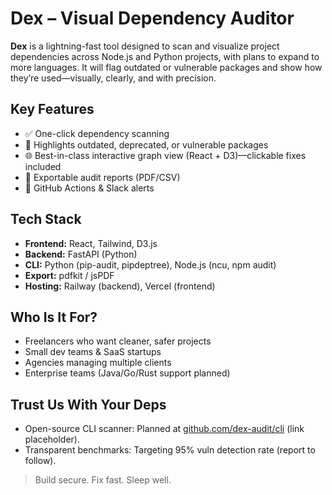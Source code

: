 # Dex – Visual Dependency Auditor

**Dex** is a lightning-fast tool designed to scan and visualize project dependencies across Node.js and Python projects, with plans to expand to more languages. It will flag outdated or vulnerable packages and show how they’re used—visually, clearly, and with precision.

## Key Features
- ✅ One-click dependency scanning  
- 🎯 Highlights outdated, deprecated, or vulnerable packages  
- 🌐 Best-in-class interactive graph view (React + D3)—clickable fixes included  
- 📄 Exportable audit reports (PDF/CSV)  
- 💬 GitHub Actions & Slack alerts  

## Tech Stack
- **Frontend:** React, Tailwind, D3.js  
- **Backend:** FastAPI (Python)  
- **CLI:** Python (pip-audit, pipdeptree), Node.js (ncu, npm audit)  
- **Export:** pdfkit / jsPDF  
- **Hosting:** Railway (backend), Vercel (frontend)  

## Who Is It For?
- Freelancers who want cleaner, safer projects  
- Small dev teams & SaaS startups  
- Agencies managing multiple clients  
- Enterprise teams (Java/Go/Rust support planned)  

## Trust Us With Your Deps
- Open-source CLI scanner: Planned at [github.com/dex-audit/cli](https://example.com) (link placeholder).  
- Transparent benchmarks: Targeting 95% vuln detection rate (report to follow).  

> Build secure. Fix fast. Sleep well.
